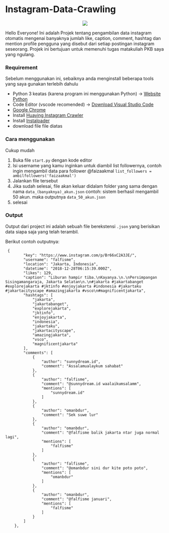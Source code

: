 # Instagram-Data-Crawling
<p align="center">
 <img src="https://www.google.com/url?sa=i&rct=j&q=&esrc=s&source=images&cd=&ved=2ahUKEwiD2NjmxoflAhUBb30KHVztBVAQjRx6BAgBEAQ&url=https%3A%2F%2Finstagram-press.com%2F&psig=AOvVaw1W27aqnFXGQgcbmRIf00un&ust=1570448519901266">
</p>
Hello Everyone! Ini adalah Projek tentang pengambilan data instagram otomatis mengenai banyaknya jumlah like, caption, comment, hashtag dan mention profile pengguna yang disebut dari setiap postingan instagram seseorang. Projek ini bertujuan untuk memenuhi tugas matakuliah PKB saya yang ngulang.


### Requirement

Sebelum menggunakan ini, sebaiknya anda menginstall beberapa tools yang saya gunakan terlebih dahulu
- Python 3 keatas (karena program ini menggunakan Python) -> [Website Python](https://www.python.org/)
- Code Editor (vscode recomended) -> [Download Visual Studio Code](https://code.visualstudio.com/download)
- [Google Chrome](https://www.google.com/chrome/?brand=CHBD&gclid=Cj0KCQjwoebsBRCHARIsAC3JP0JeSMXX6dBnc07t6j64KK7l2VEml0kz_9F5W6Xmu3ZVaf4auB4gfVgaAkhkEALw_wcB&gclsrc=aw.ds) 
- Install [Huaying Instagram Crawler](https://github.com/huaying/instagram-crawler)
- Install [Instaloader](https://instaloader.github.io/)
- download file file diatas


### Cara menggunakan
Cukup mudah
1. Buka file ```start.py``` dengan kode editor
2. Isi username yang kamu inginkan untuk diambil list followernya, contoh ingin mengambil data para follower @faizaakmal ```list_followers = ambilfollowers('faizaakmal')``` 
3. Jalankan file tersebut
4. Jika sudah selesai, file akan keluar didalam folder yang sama dengan nama ```data_(banyaknya)_akun.json``` contoh: sistem berhasil mengambil 50 akun. maka outputnya ```data_50_akun.json```
5. selesai

### Output
Output dari project ini adalah sebuah file berekstensi ```.json``` yang berisikan data siapa saja yang telah terambil.

Berikut contoh outputnya:
```
 {
        "key": "https://www.instagram.com/p/Br66xC2A3JE/",
        "username": "falfisme",
        "location": "Jakarta, Indonesia",
        "datetime": "2018-12-28T06:15:39.000Z",
        "likes": 129,
        "caption": "Liburan hampir tiba.\nKayanya.\n.\nPersimpangan Sisingamangaraja, Jakarta Selatan\n.\n#jakarta #jakartabanget #explorejakarta #jktinfo #enjoyjakarta #indonesia #jakartaku #jakartacityscape #amazingjakarta #vsco\n#magnificentjakarta",
        "hashtags": [
            "jakarta",
            "jakartabanget",
            "explorejakarta",
            "jktinfo",
            "enjoyjakarta",
            "indonesia",
            "jakartaku",
            "jakartacityscape",
            "amazingjakarta",
            "vsco",
            "magnificentjakarta"
        ],
        "comments": [
            {
                "author": "sunnydream.id",
                "comment": "Assalamualaykum sahabat"
            },
            {
                "author": "falfisme",
                "comment": "@sunnydream.id waalaikumsalamm",
                "mentions": [
                    "sunnydream.id"
                ]
            },
            {
                "author": "omanbdur",
                "comment": "Sek suwe lur"
            },
            {
                "author": "omanbdur",
                "comment": "@falfisme balik jakarta ntar juga normal lagi",
                "mentions": [
                    "falfisme"
                ]
            },
            {
                "author": "falfisme",
                "comment": "@omanbdur sini dur kite poto poto",
                "mentions": [
                    "omanbdur"
                ]
            },
            {
                "author": "omanbdur",
                "comment": "@falfisme januari",
                "mentions": [
                    "falfisme"
                ]
            }
        ]
    },
```
